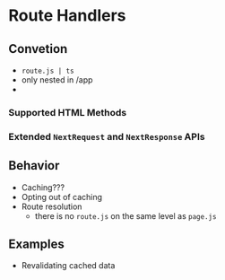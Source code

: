 # Route Handlers

## Convetion

- `route.js | ts`
- only nested in /app
- 

### Supported HTML Methods

### Extended `NextRequest` and `NextResponse` APIs

## Behavior

- Caching???
- Opting out of caching
- Route resolution
  - there is no `route.js` on the same level as `page.js`

## Examples

- Revalidating cached data